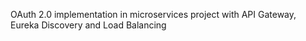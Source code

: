 OAuth 2.0 implementation in microservices project with API Gateway, Eureka Discovery and Load Balancing
